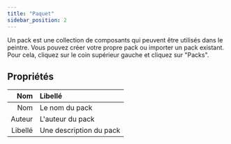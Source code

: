 ```yaml
---
title: "Paquet"
sidebar_position: 2
---
```


Un pack est une collection de composants qui peuvent être utilisés dans le peintre. Vous pouvez créer votre propre pack ou importer un pack existant. Pour cela, cliquez sur le coin supérieur gauche et cliquez sur "Packs".

## Propriétés

|     Nom | Libellé                 |
| -------:|:----------------------- |
|     Nom | Le nom du pack          |
|  Auteur | L'auteur du pack        |
| Libellé | Une description du pack |

